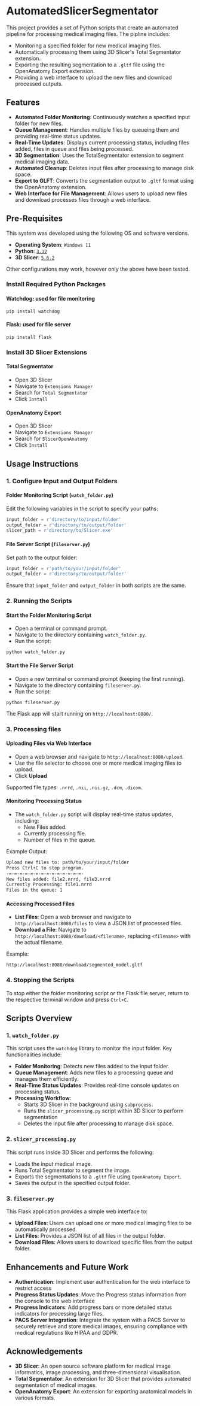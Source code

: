 # AutomatedSlicerSegmentator
This project provides a set of Python scripts that create an automated pipeline for processing medical imaging files. The pipline includes:
- Monitoring a specified folder for new medical imaging files.
- Automatically processing them using 3D Slicer's Total Segmentator extension.
- Exporting the resulting segmentation to a ```.gltf``` file using the OpenAnatomy Export extension.
- Providing a web interface to upload the new files and download processed outputs.

## Features
- **Automated Folder Monitoring**: Continuously watches a specified input folder for new files.
- **Queue Management**: Handles multiple files by queueing them and providing real-time status updates.
- **Real-Time Updates**: Displays current processing status, including files added, files in queue and files being processed.
- **3D Segmentation**: Uses the TotalSegmentator extension to segment medical imaging data.
- **Automated Cleanup**: Deletes input files after processing to manage disk space.
- **Export to GLFT**: Converts the segmentation output to ```.gltf``` format using the OpenAnatomy extension.
- **Web Interface for File Management**: Allows users to upload new files and download processes files through a web interface.

## Pre-Requisites
 This system was developed using the following OS and software versions.
 - **Operating System**: ```Windows 11```
 - **Python**: [```3.12```](https://www.python.org/downloads/)
 - **3D Slicer**: [```5.6.2```](https://download.slicer.org/)
 
 Other configurations may work, however only the above have been tested.

### Install Required Python Packages
#### **Watchdog**: used for file monitoring
```
pip install watchdog
```

#### **Flask**: used for file server
```
pip install flask
```

### Install 3D Slicer Extensions
#### Total Segmentator
- Open 3D Slicer
- Navigate to ```Extensions Manager```
- Search for ```Total Segmentator```
- Click ```Install```

#### OpenAnatomy Export
- Open 3D Slicer
- Navigate to ```Extensions Manager```
- Search for ```SlicerOpenAnatomy```
- Click ```Install```

## Usage Instructions
### 1. Configure Input and Output Folders
#### Folder Monitoring Script (```watch_folder.py```)
Edit the following variables in the script to specify your paths:
```python
input_folder = r'directory/to/input/folder'
output_folder = r'directory/to/output/folder'
slicer_path = r'directory/to/Slicer.exe'
```
#### File Server Script (```fileserver.py```)
Set path to the output folder:
```python
input_folder = r'path/to/your/input/folder'
output_folder = r'directory/to/output/folder'
```

Ensure that ```input_folder``` and ```output_folder``` in both scripts are the same.

### 2. Running the Scripts
#### Start the Folder Monitoring Script
- Open a terminal or command prompt.
- Navigate to the directory containing ```watch_folder.py```.
- Run the script:
```
python watch_folder.py
```
#### Start the File Server Script
- Open a new terminal or command prompt (keeping the first running).
- Navigate to the directory containing  ```fileserver.py```.
- Run the script:
```
python fileserver.py
```
The Flask app will start running on ```http://localhost:8080/```.

### 3. Processing files
#### **Uploading Files via Web Interface**
- Open a web browser and navigate to ```http://localhost:8080/upload```.
- Use the file selector to choose one or more medical imaging files to upload.
- Click **Upload**

Supported file types: ```.nrrd```, ```.nii```, ```.nii.gz```, ```.dcm```, ```.dicom```.

#### **Monitoring Processing Status**
- The ```watch_folder.py``` script will display real-time status updates, including:
    - New Files added.
    - Currently processing file.
    - Number of files in the queue.

Example Output:
```bash
Upload new files to: path/to/your/input/folder
Press Ctrl+C to stop program.
-=-=-=-=-=-=-=-=-=-=-=-=-=-=-
New files added: file2.nrrd, file3.nrrd
Currently Processing: file1.nrrd
Files in the queue: 1
```

#### **Accessing Processed Files**
- **List Files**: Open a web browser and navigate to ```http://localhost:8080/files``` to view a JSON list of processed files.
- **Download a File**: Navigate to ```http://localhost:8080/download/<filename>```, replacing ```<filename>``` with the actual filename.

Example:
```
http://localhost:8080/download/segmented_model.gltf
```

### 4. Stopping the Scripts
To stop either the folder monitoring script or the Flask file server, return to the respective terminal window and press ```Ctrl+C```.

## Scripts Overview
### 1. ```watch_folder.py```
This script uses the ```watchdog``` library to monitor the input folder. Key functionalities include:
- **Folder Monitoring**: Detects new files added to the input folder.
- **Queue Management**: Adds new files to a processing queue and manages them efficiently.
- **Real-Time Status Updates**: Provides real-time console updates on processing status.
- **Processing Workflow**:
    - Starts 3D Slicer in the background using ```subprocess```.
    - Runs the ```slicer_processing.py``` script within 3D Slicer to perform segmentation
    - Deletes the input file after processing to manage disk space.

### 2. ```slicer_processing.py```
This script runs inside 3D Slicer and performs the following:
- Loads the input medical image.
- Runs Total Segmentator to segment the image.
- Exports the segmentations to a ```.gltf``` file using ```OpenAnatomy Export```.
- Saves the output in the specified output folder.

### 3. ```fileserver.py```
This Flask application provides a simple web interface to:
- **Upload Files**: Users can upload one or more medical imaging files to be automatically processed.
- **List Files**: Provides a JSON list of all files in the output folder.
- **Download Files**: Allows users to download specific files from the output folder.

## Enhancements and Future Work
- **Authentication**: Implement user authentication for the web interface to restrict access
- **Progress Status Updates**: Move the Progress status information from the console to the web interface
- **Progress Indicators**: Add progress bars or more detailed status indicators for processing large files. 
- **PACS Server Integration**: Integrate the system with a PACS Server to securely retrieve and store medical images, ensuring compliance with medical regulations like HIPAA and GDPR.

## Acknowledgements
- **3D Slicer**: An open source software platform for medical image informatics, image processing, and three-dimensional visualisation.
- **Total Segmentator**: An extension for 3D Slicer that provides automated segmentation of medical images.
- **OpenAnatomy Export**: An extension for exporting anatomical models in various formats.